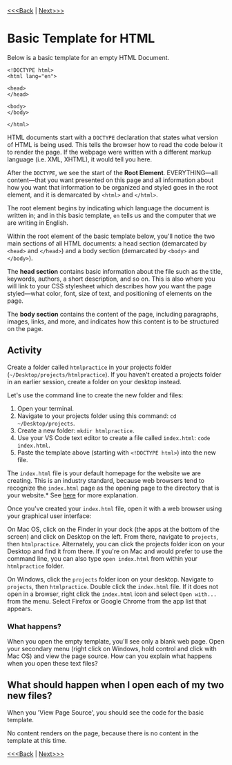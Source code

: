 [<<<Back](opening_activity.md) | [Next>>>](elements.md)

# Basic Template for HTML

Below is a basic template for an empty HTML Document. 

```
<!DOCTYPE html>
<html lang="en">

<head>
</head>

<body>
</body>

</html>
```

HTML documents start with a `DOCTYPE` declaration that states what version of HTML is being used. This tells the browser how to read the code below it to render the page. If the webpage were written with a different markup language (i.e. XML, XHTML), it would tell you here.

After the `DOCTYPE`, we see the start of the **Root Element**. EVERYTHING—all content—that you want presented on this page and all information about how you want that information to be organized and styled goes in the root element, and it is demarcated by `<html>` and `</html>`.

The root element begins by indicating which language the document is written in; and in this basic template, `en` tells us and the computer that we are writing in English. 

Within the root element of the basic template below, you'll notice the two main sections of all HTML documents: a head section (demarcated by `<head>` and `</head>`) and a body section (demarcated by `<body>` and `</body>`). 

The **head section** contains basic information about the file such as the title, keywords, authors, a short description, and so on. This is also where you will link to your CSS stylesheet which describes how you want the page styled—what color, font, size of text, and positioning of elements on the page.

The **body section** contains the content of the page, including paragraphs, images, links, and more, and indicates how this content is to be structured on the page. 
## Activity

Create a folder called `htmlpractice` in your projects folder (`~/Desktop/projects/htmlpractice`). If you haven't created a projects folder in an earlier session, create a folder on your desktop instead.

Let's use the command line to create the new folder and files:

1. Open your terminal.
2. Navigate to your projects folder using this command: `cd ~/Desktop/projects`.
3. Create a new folder: `mkdir htmlpractice`.
4. Use your VS Code text editor to create a file called `index.html`: `code index.html`.
5. Paste the template above (starting with `<!DOCTYPE html>`) into the new file.

The `index.html` file is your default homepage for the website we are creating. This is an industry standard, because web browsers tend to recognize the `index.html` page as the opening page to the directory that is your website.* See [here](https://www.lifewire.com/index-html-page-3466505) for more explanation.

Once you've created your `index.html` file, open it with a web browser using your graphical user interface:

On Mac OS, click on the Finder in your dock (the apps at the bottom of the screen) and click on Desktop on the left. From there, navigate to `projects`, then `htmlpractice`. Alternately, you can click the projects folder icon on your Desktop and find it from there. If you're on Mac and would prefer to use the command line, you can also type `open index.html` from within your `htmlpractice` folder.

On Windows, click the `projects` folder icon on your desktop. Navigate to `projects`, then `htmlpractice`. Double click the `index.html` file. If it does not open in a browser, right click the `index.html` icon and select `Open with...` from the menu. Select Firefox or Google Chrome from the app list that appears.

### What happens?

When you open the empty template, you'll see only a blank web page. Open your secondary menu (right click on Windows, hold control and click with Mac OS) and view the page source. How can you explain what happens when you open these text files? 

## What should happen when I open each of my two new files?

When you 'View Page Source', you should see the code for the basic template. 

No content renders on the page, because there is no content in the template at this time. 

[<<<Back](opening_activity.md) | [Next>>>](elements.md)
